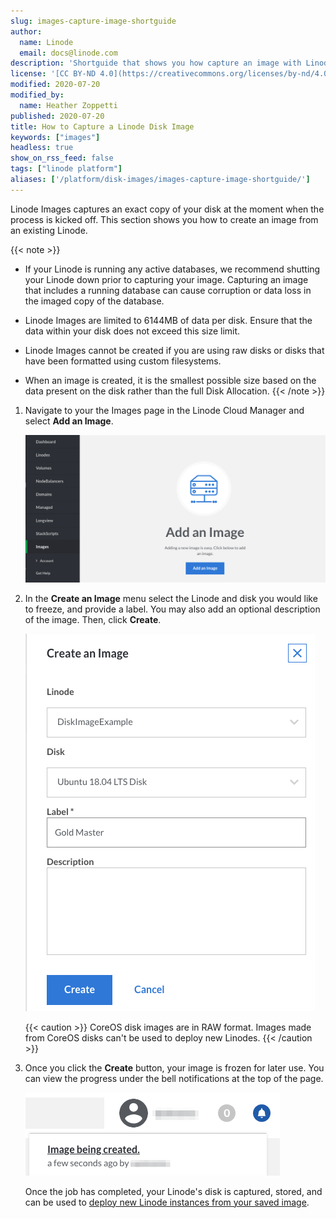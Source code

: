 ```yaml
---
slug: images-capture-image-shortguide
author:
  name: Linode
  email: docs@linode.com
description: 'Shortguide that shows you how capture an image with Linode Images.'
license: '[CC BY-ND 4.0](https://creativecommons.org/licenses/by-nd/4.0)'
modified: 2020-07-20
modified_by:
  name: Heather Zoppetti
published: 2020-07-20
title: How to Capture a Linode Disk Image
keywords: ["images"]
headless: true
show_on_rss_feed: false
tags: ["linode platform"]
aliases: ['/platform/disk-images/images-capture-image-shortguide/']
---
```


Linode Images captures an exact copy of your disk at the moment when the process is kicked off. This section shows you how to create an image from an existing Linode.

{{< note >}}
- If your Linode is running any active databases, we recommend shutting your Linode down prior to capturing your image. Capturing an image that includes a running database can cause corruption or data loss in the imaged copy of the database.

- Linode Images are limited to 6144MB of data per disk. Ensure that the data within your disk does not exceed this size limit.

- Linode Images cannot be created if you are using raw disks or disks that have been formatted using custom filesystems.

- When an image is created, it is the smallest possible size based on the data present on the disk rather than the full Disk Allocation.
{{< /note >}}

1.  Navigate to your the Images page in the Linode Cloud Manager and select **Add an Image**.

    ![Select 'Add an Image'](images-add-an-image.png "Select 'Add an Image'")

1.  In the **Create an Image** menu select the Linode and disk you would like to freeze, and provide a label. You may also add an optional description of the image. Then, click **Create**.

    ![Create an Image menu](images-create-image-menu.png "Create an Image menu")

    {{< caution >}}
CoreOS disk images are in RAW format. Images made from CoreOS disks can't be used to deploy new Linodes.
{{< /caution >}}

1.  Once you click the **Create** button, your image is frozen for later use. You can view the progress under the bell notifications at the top of the page.

    ![Image creation status under the bell notifications](images-image-being-created.png "Image creation status under the bell notifications")

    Once the job has completed, your Linode's disk is captured, stored, and can be used to [deploy new Linode instances from your saved image](/docs/products/tools/images/guides/deploy-from-a-saved-image/).
